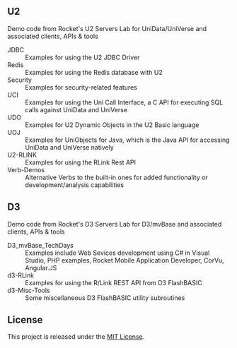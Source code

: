 ## U2

Demo code from Rocket's U2 Servers Lab for UniData/UniVerse and associated clients, APIs &amp; tools

<dl>
<dt>JDBC</dt>
<dd>Examples for using the U2 JDBC Driver</dd>
<dt>Redis</dt>
<dd>Examples for using the Redis database with U2</dd>
<dt>Security</dt>
<dd>Examples for security-related features</dd>
<dt>UCI</dt>
<dd>Examples for using the Uni Call Interface, a C API for executing SQL calls against UniData and UniVerse</dd>
<dt>UDO</dt>
<dd>Examples for U2 Dynamic Objects in the U2 Basic language</dd>
<dt>UOJ</dt>
<dd>Examples for UniObjects for Java, which is the Java API for accessing UniData and UniVerse natively</dd>
<dt>U2-RLINK</dt>
<dd>Examples for using the RLink Rest API</dd>
<dt>Verb-Demos</dt>
<dd>Alternative Verbs to the built-in ones for added functionality or development/analysis capabilities</dd>
</dl>

## D3
Demo code from Rocket's D3 Servers Lab for D3/mvBase and associated clients, APIs &amp; tools

<dl>
<dt>D3_mvBase_TechDays</dt>
<dd>Examples include Web Sevices development using C# in Visual Studio, PHP examples, Rocket Mobile Application Developer, CorVu, Angular.JS</dd>

<dt>d3-RLink</dt>
<dd>Examples for using the R/Link REST API from D3 FlashBASIC</dd>

<dt>d3-Misc-Tools</dt>
<dd>Some miscellaneous D3 FlashBASIC utility subroutines</dd>

</dl>

## License

This project is released under the [MIT License](http://www.opensource.org/licenses/MIT).
